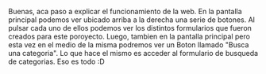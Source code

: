 Buenas, aca paso a explicar el funcionamiento de la web. En la pantalla principal podemos ver ubicado arriba a la derecha una serie de botones. Al pulsar cada uno de ellos podemos ver los distintos formularios que fueron creados para este poroyecto.
Luego, tambien en la pantalla principal pero esta vez en el medio de la misma podremos ver un Boton llamado "Busca una categoria". Lo que hace el mismo es acceder al formulario de busqueda de categorias.
Eso es todo :D
